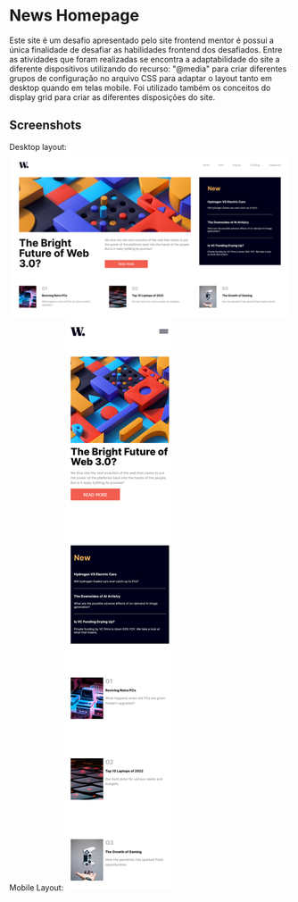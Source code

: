 
# News Homepage

Este site é um desafio apresentado pelo site frontend mentor é possui a única finalidade de desafiar as habilidades frontend dos desafiados.
Entre as atividades que foram realizadas se encontra a adaptabilidade do site a diferente dispositivos utilizando do recurso: "@media" para criar diferentes grupos de configuração no arquivo CSS para adaptar o layout tanto em desktop quando em telas mobile.
Foi utilizado também os conceitos do display grid para criar as diferentes disposições do site.

## Screenshots

Desktop layout:
![Desktop layout](https://github.com/RafaBragagd/NewsHomepage/blob/master/Desktop%20News.png)
Mobile Layout:
![Mobile layout](https://github.com/RafaBragagd/NewsHomepage/blob/master/Mobile%20News.png)
